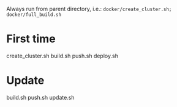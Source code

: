 Always run from parent directory, i.e.: `docker/create_cluster.sh; docker/full_build.sh`

# First time

create_cluster.sh
build.sh
push.sh
deploy.sh

# Update

build.sh
push.sh
update.sh
